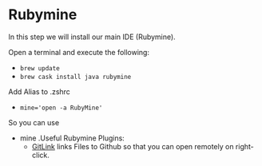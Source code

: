 # Rubymine

In this step we will install our main IDE (Rubymine).

Open a terminal and execute the following:

- ``` brew update ```
- ``` brew cask install java rubymine ```

Add Alias to .zshrc

- ``` mine='open -a RubyMine' ```

So you can use

- mine .Useful Rubymine Plugins:
  - [GitLink](https://plugins.jetbrains.com/plugin/8183-gitlink/) links Files to Github so that you can open remotely on right-click.

